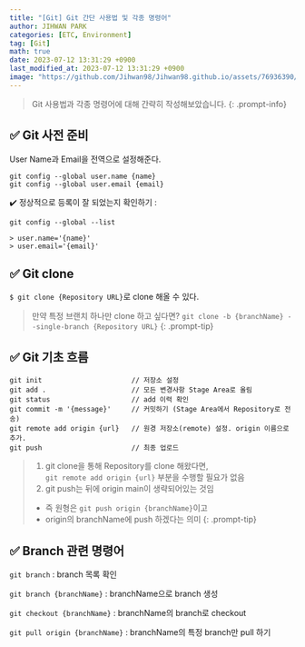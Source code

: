 ```yaml
---
title: "[Git] Git 간단 사용법 및 각종 명령어"
author: JIHWAN PARK
categories: [ETC, Environment]
tag: [Git]
math: true
date: 2023-07-12 13:31:29 +0900
last_modified_at: 2023-07-12 13:31:29 +0900
image: "https://github.com/Jihwan98/Jihwan98.github.io/assets/76936390/6250ecac-66f7-4462-8d0f-5689b9e858c6"
---
```

> Git 사용법과 각종 명령어에 대해 간략히 작성해보았습니다.
{: .prompt-info}

## ✅ Git 사전 준비
User Name과 Email을 전역으로 설정해준다.
```shell
git config --global user.name {name}
git config --global user.email {email}
```

✔️ 정상적으로 등록이 잘 되었는지 확인하기
: 

```shell
git config --global --list

> user.name='{name}'
> user.email='{email}'
```

## ✅ Git clone
`$ git clone {Repository URL}`로 clone 해올 수 있다.

> 만약 특정 브랜치 하나만 clone 하고 싶다면?
> `git clone -b {branchName} --single-branch {Repository URL}`
{: .prompt-tip}

## ✅ Git 기초 흐름

```shell
git init                      // 저장소 설정
git add .                     // 모든 변경사항 Stage Area로 올림
git status                    // add 이력 확인
git commit -m '{message}'     // 커밋하기 (Stage Area에서 Repository로 전송)
git remote add origin {url}   // 원경 저장소(remote) 설정. origin 이름으로 추가.
git push                      // 최종 업로드
```

> 1. git clone을 통해 Repository를 clone 해왔다면,  
`git remote add origin {url}` 부분을 수행할 필요가 없음
> 2. git push는 뒤에 origin main이 생략되어있는 것임
>   - 즉 원형은 `git push origin {branchName}`이고
>   - origin의 branchName에 push 하겠다는 의미
{: .prompt-tip}


## ✅ Branch 관련 명령어
`git branch`
: branch 목록 확인

`git branch {branchName}`
: branchName으로 branch 생성

`git checkout {branchName}`
: branchName의 branch로 checkout

`git pull origin {branchName}`
: branchName의 특정 branch만 pull 하기